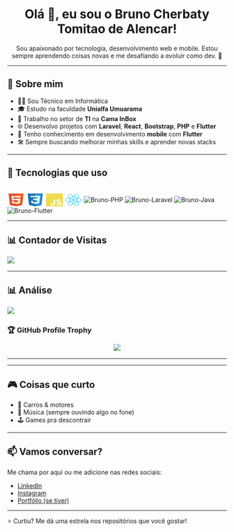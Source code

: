 <h1 align="center">Olá 👋, eu sou o Bruno Cherbaty Tomitao de Alencar!</h1>
<p align="center">
Sou apaixonado por tecnologia, desenvolvimento web e mobile. Estou sempre aprendendo coisas novas e me desafiando a evoluir como dev. 🚀
</p>

---

## 🧠 Sobre mim

- 👨‍💻 Sou Técnico em Informática
- 🎓 Estudo na faculdade **Unialfa Umuarama**
- 💼 Trabalho no setor de **TI** na **Cama InBox**
- 🌐 Desenvolvo projetos com **Laravel**, **React**, **Bootstrap**, **PHP** e **Flutter**
- 📱 Tenho conhecimento em desenvolvimento **mobile** com **Flutter**
- 🛠️ Sempre buscando melhorar minhas skills e aprender novas stacks

---

## 🎯 Tecnologias que uso

<div style="display: inline_block"><br>
  <img align="center" alt="Bruno-HTML" height="30" width="40" src="https://raw.githubusercontent.com/devicons/devicon/master/icons/html5/html5-original.svg">
  <img align="center" alt="Bruno-CSS" height="30" width="40" src="https://raw.githubusercontent.com/devicons/devicon/master/icons/css3/css3-original.svg">
  <img align="center" alt="Bruno-JS" height="30" width="40" src="https://raw.githubusercontent.com/devicons/devicon/master/icons/javascript/javascript-plain.svg">
  <img align="center" alt="Bruno-React" height="30" width="40" src="https://raw.githubusercontent.com/devicons/devicon/master/icons/react/react-original.svg">
  <img align="center" alt="Bruno-PHP" height="30" width="40" src="https://cdn.jsdelivr.net/gh/devicons/devicon/icons/php/php-original.svg">
  <img align="center" alt="Bruno-Laravel" height="30" width="40" src="https://cdn.jsdelivr.net/gh/devicons/devicon/icons/laravel/laravel-plain-wordmark.svg">
  <img align="center" alt="Bruno-Java" height="30" width="40" src="https://cdn.jsdelivr.net/gh/devicons/devicon/icons/java/java-original-wordmark.svg">
  <img align="center" alt="Bruno-Flutter" height="30" width="40" src="https://cdn.jsdelivr.net/gh/devicons/devicon/icons/flutter/flutter-original.svg">
</div>

---

## 📊 Contador de Visitas

![](https://komarev.com/ghpvc/?username=BrunoTomitao)


---


## 📊 Análise

![](https://github-readme-stats.vercel.app/api?username=BrunoTomitao)
### 🏆 GitHub Profile Trophy

<p align="center">
  <a
    href="https://github.com/ryo-ma/github-profile-trophy"
    title="repositório de troféus"
  >
    <img
      width="800"
      src="https://github-profile-trophy.vercel.app/?username=BrunoTomitao&column=8&theme=darkhub&no-frame=true&no-bg=true"
    />
  </a>
</p>

---


---

## 🎮 Coisas que curto

- 🚗 Carros & motores
- 🎵 Música (sempre ouvindo algo no fone)
- 🕹️ Games pra descontrair

---

## 📫 Vamos conversar?

Me chama por aqui ou me adicione nas redes sociais:

- [LinkedIn](https://www.linkedin.com/in/bruno-cherbaty-de-alencar-89b6a4266/)  
- [Instagram](https://www.instagram.com/bruno_cherbaty)  
- [Portfólio (se tiver)](https://seusite.com)  

---

⭐️ Curtiu? Me dá uma estrela nos repositórios que você gostar!

